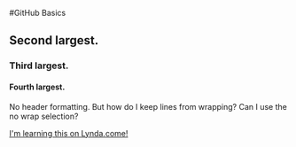 #GitHub Basics
## Second largest.  
###   Third largest.  
####     Fourth largest. 

No header formatting.  But how do I keep lines from wrapping? Can I use the no wrap selection?

[I'm learning this on Lynda.come!](http://www.lynda.com)
